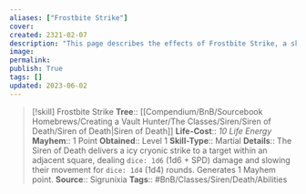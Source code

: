 ```yaml
---
aliases: ["Frostbite Strike"]
cover: 
created: 2321-02-07
description: "This page describes the effects of Frostbite Strike, a skill for the homebrew skilltree Siren of Death for the Bunkers and Badasses TTRPG."
image: 
permalink: 
publish: True
tags: []
updated: 2023-06-02
---
```


> [!skill] Frostbite Strike
> **Tree**:: [[Compendium/BnB/Sourcebook Homebrews/Creating a Vault Hunter/The Classes/Siren/Siren of Death/Siren of Death|Siren of Death]]
> **Life-Cost**:: *10 Life Energy*
> **Mayhem**:: 1 Point
> **Obtained**:: Level 1
> **Skill-Type**:: Martial
> **Details**:: The Siren of Death delivers a icy cryonic strike to a target within an adjacent square, dealing `dice: 1d6` (1d6 + SPD) damage and slowing their movement for `dice: 1d4` (1d4) rounds. Generates 1 Mayhem point.
> **Source**:: Sigrunixia
> **Tags**:: #BnB/Classes/Siren/Death/Abilities
